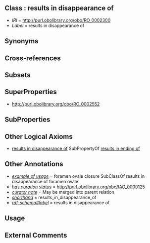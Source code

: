 
## Class : results in disappearance of

 * *IRI* = http://purl.obolibrary.org/obo/RO_0002300
 * *Label* = results in disappearance of

## Synonyms


## Cross-references


## Subsets


## SuperProperties

 * <http://purl.obolibrary.org/obo/RO_0002552>

## SubProperties


## Other Logical Axioms

 * [results in disappearance of](../../RO/00/RO_0002300.md) SubPropertyOf [results in ending of](../../RO/52/RO_0002552.md)

## Other Annotations

 * *[example of usage](../../IAO/12/IAO_0000112.md)* = foramen ovale closure SubClassOf results in disappearance of foramen ovale
 * *[has curation status](../../IAO/14/IAO_0000114.md)* = http://purl.obolibrary.org/obo/IAO_0000125
 * *[curator note](../../IAO/32/IAO_0000232.md)* = May be merged into parent relation
 * *[shorthand](../../nd/oboInOwl#shorthand.md)* = results_in_disappearance_of
 * *[rdf-schema#label](../../el/rdf-schema#label.md)* = results in disappearance of

## Usage


## External Comments

